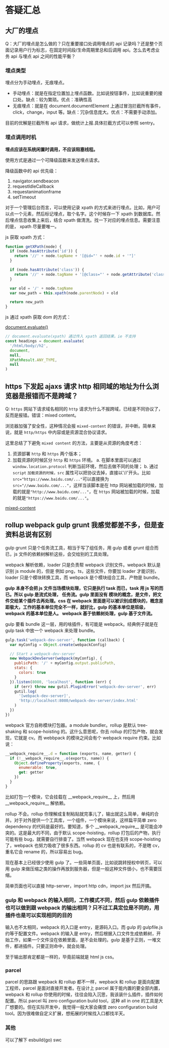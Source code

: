 # 答疑汇总

## 大厂的埋点

Q：大厂的埋点是怎么做的？只在重要接口处调用埋点的 api 记录吗？还是整个页面记录用户行为标志，在固定时间段/生命周期里总和后调用 api。怎么去考虑业务 api 与埋点 api 之间的性能平衡？

### 埋点类型

埋点分为手动埋点，无痕埋点。

- 手动埋点：就是在指定位置加上埋点函数。比如说按钮事件，比如说重要的接口处。缺点：较为繁琐。优点：准确性高
- 无痕埋点：就是在 document.documentElement 上通过冒泡拦截所有事件，click，change，input 等。缺点：冗杂信息庞大。优点：不需要手动添加。

目前的优解是拦截所有 api 请求，做统计上报.具体拦截方式可以参照 sentry。

### 埋点调用时机

**埋点应该在系统闲置时调用，不应该阻塞线程。**

使用方式是通过一个可降级函数来发送埋点请求。

降级函数中的 api 优先级：

1. navigator.sendbeacon
2. requestIdleCallback
3. requestanimationframe
4. setTimeout

对于一个管理后台而言，可以使用记录 xpath 的方式来进行埋点。比如，用户可以点一个元素，然后标记埋点，取个名字。这个时候存一下 xpath 到数据库。然后埋点信息收集上来后，结合 xpath 做清洗。找一下对应的埋点信息。需要注意的是， xpath 尽量要唯一。

js 获取 xpath 方式：

```js
function getXPath(node) {
  if (node.hasAttribute('id')) {
    return '//' + node.tagName + '[@id="' + node.id + '"]'
  }

  if (node.hasAttribute('class')) {
    return '//' + node.tagName + '[@class="' + node.getAttribute('class') + '"]'
  }

  var old = '/' + node.tagName
  var new_path = this.xpath(node.parentNode) + old

  return new_path
}
```

js 通过 xpath 获取 dom 的方式：

[document.evaluate()](https://developer.mozilla.org/en-US/docs/Web/API/Document/evaluate)

```js
// document.evaluate(xpath) 通过传入 xpath 返回结果。ie 不支持
const headings = document.evaluate(
  '/html/body//h2',
  document,
  null,
  XPathResult.ANY_TYPE,
  null
)
```

## https 下发起 ajaxs 请求 http 相同域的地址为什么浏览器是报错而不是跨域？

Q: `https` 网站下请求域名相同的 `http` 请求为什么不报跨域，已经是不同协议了，反而是报错。错误：mixed content。

浏览器加强了安全性，这种情况会报 `mixed-content` 的错误，并中断。简单来说，就是 `http/https` 中内容或是资源混合协议请求。

这里总结了下避免 `mixed content` 的方法，主要是从资源的角度考虑：

1. 资源部署 `http` 和 `https` 两个版本；
2. 加载资源的时候区分 `http` 和 `https` 环境。
   a. 在脚本里面可以通过 `window.location.protocol` 判断当前环境，然后去做不同的处理；
   b. 通过 `script` `加载资源的时候，src` 属性可以把协议去掉，直接以'//'开头。比如 `src="https://www.baidu.com/..."`可以直接换为`src="//www.baidu.com/..."`，这样当该脚本是在 http 网站被加载的时候，加载的就是`"http://www.baidu.com/..."`，在 `https` 网站被加载的时候，加载的就是`"https://www.baidu.com/..."`。

[mixed-content](https://segmentfault.com/a/1190000040044540)

## rollup webpack gulp grunt 我感觉都差不多，但是查资料总说有区别

gulp grunt 只是个任务流工具，相当于写了组任务，用 gulp 或者 grunt 组合而已，js 文件的依赖树解析这些，会交给别的工具处理。

webpack 解析依赖，loader 只是负责帮 webpack 识别文件。webpack 默认是识别 js module 的，但是 例如 png，ts，这些文件，你要加 loader 才能识别，loader 只是个模块转换工具，而 webpack 是个模块组合工具，产物是 bundle。

**gulp 本身不会把 js 文件当场模块处理，它只是执行 task 而已，task 用 js 写的而已。所以 gulp 是流式处理，
任务流。gulp 里面没有 模块的概念，是文件，把文件交给某个插件去再处理。css 在 webpack 里面是可以被识别成模块的，概念差距极大，工作的基本单位完全不一样，就好比，gulp 的基本单位是班级，webpack 的基本单位是人。
webpack 基于依赖树处理，gulp 基于文件流。**

gulp 要看 bundle 这一层，用的啥插件，有可能是 webpack。经典例子就是在 gulp task 中放一个 webpack
来处理 bundle。

```js
gulp.task('webpack-dev-server', function (callback) {
  var myConfig = Object.create(webpackConfig)

  // Start a webpack-dev-server
  new WebpackDevServer(webpack(myConfig), {
    publicPath: '/' + myConfig.output.publicPath,
    stats: {
      colors: true
    }
  }).listen(8080, 'localhost', function (err) {
    if (err) throw new gutil.PluginError('webpack-dev-server', err)
    gutil.log(
      '[webpack-dev-server]',
      'http://localhost:8080/webpack-dev-server/index.html'
    )
  })
})
```

webpack 官方自称模块打包器。a module bundler。rollup 是默认 tree-shaking 和 scope-hoisting 的。这什么意思呢，你去 rollup 的打包产物，就会发现，它就是 cv。而 webbpack 的模块之间会有个 webpack require 约束。比如说：

```js
__webpack_require__.d = function (exports, name, getter) {
  if (!__webpack_require__.o(exports, name)) {
    Object.defineProperty(exports, name, {
      enumerable: true,
      get: getter
    })
  }
}
```

比如打包一个模块，它会挂载在 \_\_webpack_require\_\_ 上，然后用 \_\_webpack_require\_\_ 解依赖。

rollup 不会。rollup 你理解成复制粘贴就完事儿了，输出就这么简单，单纯的合并。对于对外提供一个工具库，一个组件，一个模块来说，这样扁平简单 zero dependency 的代码是最好的。要知道，多个 \_\_webpack_require\_\_ 是可能会冲突的。这是最大的不同，由于默认 scope-hoisting，rollup 打包后的产物，执行可能有些 bug，就需要自行排查了。当然 webpack 现在也支持 scope-hoisting 了，webpack 也努力吸收了很多东西。rollup 的 cv 也是有联系的，不是瞎 cv，重名它会 rename 的，所以容易出 bug。

现在基本上已经很少使用 gulp 了。一些简单页面，比如说跳转授权中转页，可以用 gulp 来做压缩之类的操作再放到服务器，但是一般这种文件很小，也不需要压缩。

简单页面也可以直接 http-server，import http cdn，import jsx 然后开搞。

### gulp 和 webpack 的输入相同，工作模式不同，然后 gulp 依赖插件也可以做到跟 webpack 的输出相同？只不过工具定位是不同的，用插件也是可以实现相同的目的

输入也不太相同，webpack 的入口是 entry，是源码入口。而 gulp 的 gulpfile.js 约等于配置文件。webpack 的输入是 entry，然后根据入口文件生成依赖树，开始工作，如果一个文件没在依赖里面，是不会处理的。gulp 是基于正则，一堆文件，都进插件。只要正则命中，就会处理。

至于输出那肯定都是一样的，毕竟前端就是 html js css。

### parcel

parcel 的思路跟 wepback 和 rollup 都不一样，wepback 和 rollup 是面向配置工程师，parcel 是面对直接开发者。在设计上 parcel 属于能内置的要全部内置，webpack 和 rollup 你使用的时候，往往会陷入沉思，我该装什么插件，插件如何配置。所以 parcel 叫 zero configuration build tool，这种 all in one 的工具是大厂想要的。但在实际开发中，我觉得一般大家会痛恨 zero configuration build tool。因为很难做自定义扩展，想拓展的时候找入口都找半天。

### 其他

可以了解下 esbuild(go) swc
